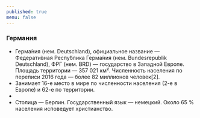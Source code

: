 ```yaml
---
published: true
menu: false
---
```

### Германия

- Герма́ния (нем. Deutschland), официальное название — Федерати́вная Респу́блика Герма́ния (нем. Bundesrepublik Deutschland), ФРГ (нем. BRD) — государство в Западной Европе. Площадь территории — 357 021 км². Численность населения по переписи 2016 года — более 82 миллионов человек[2].
- Занимает 16-е место в мире по численности населения (2-е в Европе) и 62-е по территории.
- 
- Столица — Берлин. Государственный язык — немецкий. Около 65 % населения исповедует христианство.
